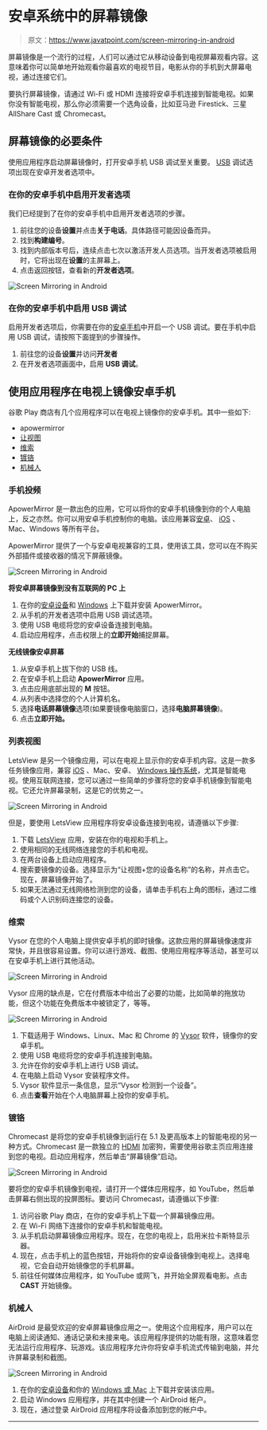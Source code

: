 # 安卓系统中的屏幕镜像

> 原文：<https://www.javatpoint.com/screen-mirroring-in-android>

屏幕镜像是一个流行的过程，人们可以通过它从移动设备到电视屏幕观看内容。这意味着你可以简单地开始观看你最喜欢的电视节目，电影从你的手机到大屏幕电视，通过连接它们。

要执行屏幕镜像，请通过 Wi-Fi 或 HDMI 连接将安卓手机连接到智能电视。如果你没有智能电视，那么你必须需要一个选角设备，比如亚马逊 Firestick、三星 AllShare Cast 或 Chromecast。

## 屏幕镜像的必要条件

使用应用程序启动屏幕镜像时，打开安卓手机 USB 调试至关重要。 [USB](https://www.javatpoint.com/usb-full-form) 调试选项出现在安卓开发者选项中。

### 在你的安卓手机中启用开发者选项

我们已经提到了在你的安卓手机中启用开发者选项的步骤。

1.  前往您的设备**设置**并点击**关于电话**。具体路径可能因设备而异。
2.  找到**构建编号**。
3.  找到内部版本号后，连续点击七次以激活开发人员选项。当开发者选项被启用时，它将出现在**设置**的主屏幕上。
4.  点击返回按钮，查看新的**开发者选项**。

![Screen Mirroring in Android](img/72dc25f0c9b29a47e4bacc6c3c7bc844.png)

### 在你的安卓手机中启用 USB 调试

启用开发者选项后，你需要在你的[安卓手机](https://www.javatpoint.com/android-phones)中开启一个 USB 调试。要在手机中启用 USB 调试，请按照下面提到的步骤操作。

1.  前往您的设备**设置**并访问**开发者**
2.  在开发者选项画面中，启用 **USB 调试**。

## 使用应用程序在电视上镜像安卓手机

谷歌 Play 商店有几个应用程序可以在电视上镜像你的安卓手机。其中一些如下:

*   apowermirror
*   [让视图](#LetsView)
*   [维索](#Vysor)
*   [镀铬](#Chromecast)
*   [机械人](#AirDroid)

### 手机投频

ApowerMirror 是一款出色的应用，它可以将你的安卓手机镜像到你的个人电脑上，反之亦然。你可以用安卓手机控制你的电脑。该应用兼容[安卓](https://www.javatpoint.com/android-tutorial)、 [iOS](https://www.javatpoint.com/ios-full-form) 、Mac、Windows 等所有平台。

ApowerMirror 提供了一个与安卓电视兼容的工具，使用该工具，您可以在不购买外部插件或接收器的情况下屏蔽镜像。

![Screen Mirroring in Android](img/494ec6a4b8bc37a7899eb952255d5195.png)

**将安卓屏幕镜像到没有互联网的 PC 上**

1.  在你的[安卓设备](https://play.google.com/store/apps/details?id=com.apowersoft.mirror)和 [Windows](https://download.apowersoft.com/down.php?softid=apowermirror) 上下载并安装 ApowerMirror。
2.  从手机的开发者选项中启用 USB 调试选项。
3.  使用 USB 电缆将您的安卓设备连接到电脑。
4.  启动应用程序，点击权限上的**立即开始**捕捉屏幕。

**无线镜像安卓屏幕**

1.  从安卓手机上拔下你的 USB 线。
2.  在安卓手机上启动 **ApowerMirror** 应用。
3.  点击应用底部出现的 **M** 按钮。
4.  从列表中选择您的个人计算机名。
5.  选择**电话屏幕镜像**选项(如果要镜像电脑窗口，选择**电脑屏幕镜像**)。
6.  点击**立即开始。**

### 列表视图

LetsView 是另一个镜像应用，可以在电视上显示你的安卓手机内容。这是一款多任务镜像应用，兼容 [iOS](https://www.javatpoint.com/ios-development-using-swift) 、Mac、安卓、 [Windows 操作系统](https://www.javatpoint.com/windows)，尤其是智能电视。使用互联网连接，您可以通过一些简单的步骤将您的安卓手机镜像到智能电视。它还允许屏幕录制，这是它的优势之一。

![Screen Mirroring in Android](img/76ffe693710f4bbf45a3633f2ebb5378.png)

但是，要使用 LetsView 应用程序将安卓设备连接到电视，请遵循以下步骤:

1.  下载 [LetsView](https://play.google.com/store/apps/details?id=com.apowersoft.letsview) 应用，安装在你的电视和手机上。
2.  使用相同的无线网络连接您的手机和电视。
3.  在两台设备上启动应用程序。
4.  搜索要镜像的设备。选择显示为“让视图+您的设备名称”的名称，并点击它。现在，屏幕镜像开始了。
5.  如果无法通过无线网络检测到您的设备，请单击手机右上角的图标，通过二维码或个人识别码连接您的设备。

### 维索

Vysor 在您的个人电脑上提供安卓手机的即时镜像。这款应用的屏幕镜像速度非常快，并且很容易设置。你可以进行游戏、截图、使用应用程序等活动，甚至可以在安卓手机上进行其他活动。

![Screen Mirroring in Android](img/7b0b7ca8fe598d634d082bdc15b23db1.png)

Vysor 应用的缺点是，它在付费版本中给出了必要的功能，比如简单的拖放功能，但这个功能在免费版本中被锁定了，等等。

![Screen Mirroring in Android](img/241e7cf7597719a0b4ff34953a83c040.png)

1.  下载适用于 Windows、Linux、Mac 和 Chrome 的 [Vysor](https://www.vysor.io/download/) 软件，镜像你的安卓手机。
2.  使用 USB 电缆将您的安卓手机连接到电脑。
3.  允许在你的安卓手机上进行 USB 调试。
4.  在电脑上启动 Vysor 安装程序文件。
5.  Vysor 软件显示一条信息，显示“Vysor 检测到一个设备”。
6.  点击**查看**开始在个人电脑屏幕上投你的安卓手机。

### 镀铬

Chromecast 是将您的安卓手机镜像到运行在 5.1 及更高版本上的智能电视的另一种方式。Chromecast 是一款独立的 [HDMI](https://www.javatpoint.com/hdmi-full-form) 加密狗，需要使用谷歌主页应用连接到您的电视。启动应用程序，然后单击“屏幕镜像”启动。

![Screen Mirroring in Android](img/21f8846440736b203929ac4606161907.png)

要将您的安卓手机镜像到电视，请打开一个媒体应用程序，如 YouTube，然后单击屏幕右侧出现的投屏图标。要访问 Chromecast，请遵循以下步骤:

1.  访问谷歌 Play 商店，在你的安卓手机上下载一个屏幕镜像应用。
2.  在 Wi-Fi 网络下连接你的安卓手机和智能电视。
3.  从手机启动屏幕镜像应用程序。现在，在您的电视上，启用米拉卡斯特显示器。
4.  现在，点击手机上的蓝色按钮，开始将你的安卓设备镜像到电视上。选择电视，它会自动开始镜像您的手机屏幕。
5.  前往任何媒体应用程序，如 YouTube 或网飞，并开始全屏观看电影。点击 **CAST** 开始镜像。

### 机械人

AirDroid 是最受欢迎的安卓屏幕镜像应用之一。使用这个应用程序，用户可以在电脑上阅读通知、通话记录和未接来电。该应用程序提供的功能有限，这意味着您无法运行应用程序、玩游戏。该应用程序允许你将安卓手机流式传输到电脑，并允许屏幕录制和截图。

![Screen Mirroring in Android](img/fb13545175c365b00adf8330b7007550.png)

1.  在你的[安卓设备](https://play.google.com/store/apps/details?id=com.sand.airdroid&referrer=utm_source%3Dwww_get)和你的 [Windows 或 Mac](https://www.airdroid.com/en/get.html) 上下载并安装该应用。
2.  启动 Windows 应用程序，并在其中创建一个 AirDroid 帐户。
3.  现在，通过登录 AirDroid 应用程序将设备添加到您的帐户中。

* * *